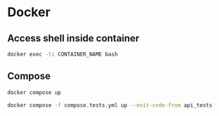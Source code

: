 # Docker

## Access shell inside container

```bash
docker exec -ti CONTAINER_NAME bash
```

## Compose

```bash
docker compose up
```

```bash
docker compose -f compose.tests.yml up --exit-code-from api_tests
```
